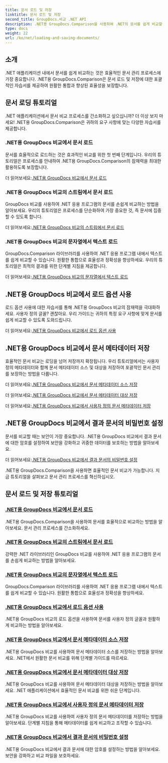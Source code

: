 ```yaml
---
title: 문서 로드 및 저장
linktitle: 문서 로드 및 저장
second_title: GroupDocs.비교 .NET API
description: .NET용 GroupDocs.Comparison을 사용하여 .NET의 문서를 쉽게 비교할 수 있습니다. 효율적인 문서 관리를 위해 로드 옵션을 로드, 저장 및 활용하는 방법을 알아보세요.
type: docs
weight: 22
url: /ko/net/loading-and-saving-documents/
---
```

## 소개

.NET 애플리케이션 내에서 문서를 쉽게 비교하는 것은 효율적인 문서 관리 프로세스에 가장 중요합니다. .NET용 GroupDocs.Comparison은 문서 로드 및 저장에 대한 포괄적인 자습서를 제공하여 원활한 통합과 향상된 효율성을 보장합니다.

## 문서 로딩 튜토리얼

.NET 애플리케이션에서 문서 비교 프로세스를 간소화하고 싶으십니까? 더 이상 보지 마세요! .NET용 GroupDocs.Comparison은 귀하의 요구 사항에 맞는 다양한 자습서를 제공합니다.

### .NET용 GroupDocs 비교에서 문서 로드

문서를 효율적으로 로드하는 것은 효과적인 비교를 위한 첫 번째 단계입니다. 우리의 튜토리얼은 프로세스를 안내하여 .NET용 GroupDocs.Comparison의 잠재력을 최대한 활용하도록 보장합니다.

 더 읽어보세요:[.NET용 GroupDocs 비교에서 문서 로드](./loading-documents/)

### .NET용 GroupDocs 비교의 스트림에서 문서 로드

GroupDocs 비교를 사용하여 .NET 응용 프로그램의 문서를 손쉽게 비교하는 방법을 알아보세요. 우리의 튜토리얼은 프로세스를 단순화하여 가장 중요한 것, 즉 문서에 집중할 수 있도록 합니다.

 더 읽어보세요:[.NET용 GroupDocs 비교의 스트림에서 문서 로드](./loading-documents-from-stream/)

### .NET용 GroupDocs 비교의 문자열에서 텍스트 로드

GroupDocs.Comparison 라이브러리를 사용하여 .NET 응용 프로그램 내에서 텍스트를 쉽게 비교할 수 있습니다. 원활한 통합으로 효율성과 정확성을 향상하세요. 우리의 튜토리얼은 최적의 결과를 위한 단계별 지침을 제공합니다.

 더 읽어보세요:[.NET용 GroupDocs 비교의 문자열에서 텍스트 로드](./loading-text-from-string/)

## .NET용 GroupDocs 비교에서 로드 옵션 사용

로드 옵션 사용에 대한 자습서를 통해 .NET용 GroupDocs 비교의 잠재력을 극대화하세요. 사용자 정의 글꼴? 괜찮아요. 우리 가이드는 귀하의 특정 요구 사항에 맞게 문서를 쉽게 비교할 수 있도록 도와드립니다.

 더 읽어보세요:[.NET용 GroupDocs 비교에서 로드 옵션 사용](./using-load-options/)

## .NET용 GroupDocs 비교에서 문서 메타데이터 저장

효율적인 문서 비교는 로딩을 넘어 저장까지 확장됩니다. 우리 튜토리얼에서는 사용자 정의 메타데이터와 함께 문서 메타데이터 소스 및 대상을 저장하여 포괄적인 문서 관리를 보장하는 방법을 다룹니다.

 더 읽어보세요:[.NET용 GroupDocs 비교에서 문서 메타데이터 소스 저장](./saving-documents-metadata-source/)

 더 읽어보세요:[.NET용 GroupDocs 비교에서 문서 메타데이터 대상 저장](./saving-documents-metadata-target/)

 더 읽어보세요:[.NET용 GroupDocs 비교에서 사용자 정의 문서 메타데이터 저장](./saving-user-defined-document-metadata/)

## .NET용 GroupDocs 비교에서 결과 문서의 비밀번호 설정

문서를 비교할 때는 보안이 가장 중요합니다. .NET용 GroupDocs 비교에서 결과 문서에 대한 암호를 설정하여 보안을 강화하고 귀중한 데이터를 보호하는 방법을 알아보세요.

 더 읽어보세요:[.NET용 GroupDocs 비교에서 결과 문서의 비밀번호 설정](./setting-password-for-resultant-document/)

.NET용 GroupDocs.Comparison을 사용하면 효율적인 문서 비교가 가능합니다. 지금 튜토리얼을 살펴보고 문서 관리 프로세스를 혁신하십시오.
## 문서 로드 및 저장 튜토리얼
### [.NET용 GroupDocs 비교에서 문서 로드](./loading-documents/)
.NET용 GroupDocs.Comparison을 사용하여 문서를 효율적으로 비교하는 방법을 알아보세요. 문서 관리 프로세스를 간소화하세요.
### [.NET용 GroupDocs 비교의 스트림에서 문서 로드](./loading-documents-from-stream/)
강력한 .NET 라이브러리인 GroupDocs 비교를 사용하여 .NET 응용 프로그램의 문서를 손쉽게 비교하는 방법을 알아보세요.
### [.NET용 GroupDocs 비교의 문자열에서 텍스트 로드](./loading-text-from-string/)
GroupDocs.Comparison 라이브러리를 사용하여 .NET 응용 프로그램 내에서 텍스트를 쉽게 비교할 수 있습니다. 원활한 통합으로 효율성과 정확성을 향상하세요.
### [.NET용 GroupDocs 비교에서 로드 옵션 사용](./using-load-options/)
.NET용 GroupDocs 비교의 로드 옵션을 사용하여 문서를 사용자 정의 글꼴과 원활하게 비교하는 방법을 알아보세요.
### [.NET용 GroupDocs 비교에서 문서 메타데이터 소스 저장](./saving-documents-metadata-source/)
.NET용 GroupDocs 비교를 사용하여 문서 메타데이터 소스를 저장하는 방법을 알아보세요. .NET에서 원활한 문서 비교를 위해 단계별 가이드를 따르세요.
### [.NET용 GroupDocs 비교에서 문서 메타데이터 대상 저장](./saving-documents-metadata-target/)
.NET용 GroupDocs 비교를 사용하여 문서 메타데이터 대상을 저장하는 방법을 알아보세요. .NET 애플리케이션에서 효율적인 문서 비교를 위한 쉬운 단계입니다.
### [.NET용 GroupDocs 비교에서 사용자 정의 문서 메타데이터 저장](./saving-user-defined-document-metadata/)
.NET용 GroupDocs 비교를 사용하여 사용자 정의 문서 메타데이터를 저장하는 방법을 알아보세요. 단계별 지침을 통해 메타데이터를 쉽게 비교하고 조작할 수 있습니다.
### [.NET용 GroupDocs 비교에서 결과 문서의 비밀번호 설정](./setting-password-for-resultant-document/)
.NET용 GroupDocs 비교에서 결과 문서에 대한 암호를 설정하는 방법을 알아보세요. 보안을 강화하고 비교 파일을 보호하세요.
